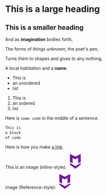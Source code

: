# This is a large heading
## This is a smaller heading
And as **imagination** bodies forth,

The forms of things *unknown*, the poet's pen,

Turns them to shapes and gives to airy nothing,

A local *habitation* and a **name**.

- This is
- an unordered
- list
1. This is
2. an ordered
3. list

Here is `some code` in the middle of a sentence.
```
This is
a block
of code
```
Here is how you make [a link](https://www.wikipedia.org/).

This is an image (inline-style):
![Image](https://github.com/adam-p/markdown-here/raw/master/src/common/images/icon48.png)


image (Reference-style): 
![alt text][logo]

[logo]: https://github.com/adam-p/markdown-here/raw/master/src/common/images/icon48.png "Logo Title Text 2"
